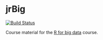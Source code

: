 # jrBig
[![Build Status](https://api.travis-ci.org/jr-packages/jrbig.png?branch=master)](https://travis-ci.org/jr-packages/jrbig)

Course material for the [R for big data](www.jumpingrivers.com) course. 